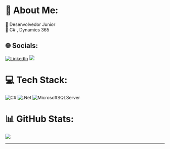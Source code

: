 # 🪪 About Me:
🔭 Desenvolvedor Junior<br>🌱 C# , Dynamics 365<br>


## 🌐 Socials:
[![LinkedIn](https://img.shields.io/badge/LinkedIn-%230077B5.svg?logo=linkedin&logoColor=white)](https://linkedin.com/in/https://www.linkedin.com/in/1988fsc/) 
 <a href = "mailto:msn.box@outlook.com"><img src="https://img-prod-cms-rt-microsoft-com.akamaized.net/cms/api/am/imageFileData/RE2PBNZ?ver=7c3e&q=90&m=6&h=270&w=270&b=%23FFFFFFFF&f=jpg&o=f&aim=true"></a>

# 💻 Tech Stack:
![C#](https://img.shields.io/badge/c%23-%23239120.svg?style=for-the-badge&logo=csharp&logoColor=white) ![.Net](https://img.shields.io/badge/.NET-5C2D91?style=for-the-badge&logo=.net&logoColor=white) ![MicrosoftSQLServer](https://img.shields.io/badge/Microsoft%20SQL%20Server-CC2927?style=for-the-badge&logo=microsoft%20sql%20server&logoColor=white)
# 📊 GitHub Stats:

![](https://github-readme-stats.vercel.app/api/top-langs/?username=1988fsc&theme=prussian&hide_border=false&include_all_commits=true&count_private=false&layout=compact)

---

